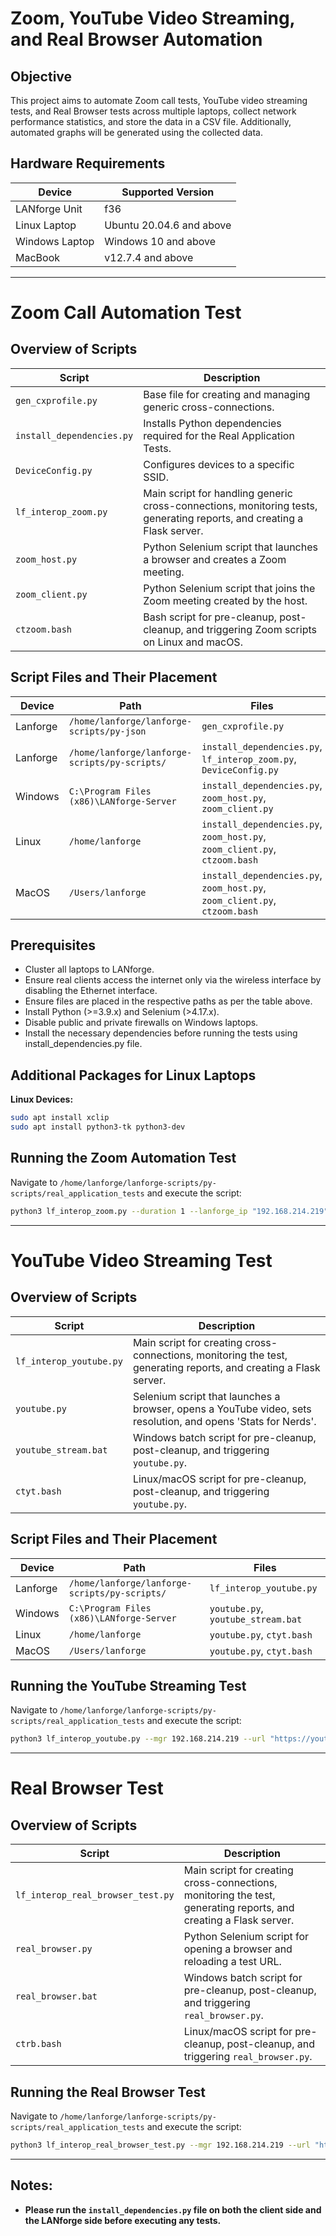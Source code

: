 # Zoom, YouTube Video Streaming, and Real Browser Automation

## Objective
This project aims to automate Zoom call tests, YouTube video streaming tests, and Real Browser tests across multiple laptops, collect network performance statistics, and store the data in a CSV file. Additionally, automated graphs will be generated using the collected data.

## Hardware Requirements

| Device         | Supported Version         |
|---------------|--------------------------|
| LANforge Unit | f36                      |
| Linux Laptop  | Ubuntu 20.04.6 and above |
| Windows Laptop | Windows 10 and above    |
| MacBook       | v12.7.4 and above        |


---

# Zoom Call Automation Test

## Overview of Scripts

| Script                 | Description |
|------------------------|-------------|
| `gen_cxprofile.py`     | Base file for creating and managing generic cross-connections. |
| `install_dependencies.py` | Installs Python dependencies required for the Real Application Tests. |
| `DeviceConfig.py`      | Configures devices to a specific SSID. |
| `lf_interop_zoom.py`   | Main script for handling generic cross-connections, monitoring tests, generating reports, and creating a Flask server. |
| `zoom_host.py`         | Python Selenium script that launches a browser and creates a Zoom meeting. |
| `zoom_client.py`       | Python Selenium script that joins the Zoom meeting created by the host. |
| `ctzoom.bash`          | Bash script for pre-cleanup, post-cleanup, and triggering Zoom scripts on Linux and macOS. |

## Script Files and Their Placement

| Device          | Path                                      | Files |
|---------------|--------------------------------|-------|
| Lanforge       | `/home/lanforge/lanforge-scripts/py-json` | `gen_cxprofile.py` |
| Lanforge       | `/home/lanforge/lanforge-scripts/py-scripts/` | `install_dependencies.py`, `lf_interop_zoom.py`, `DeviceConfig.py` |
| Windows        | `C:\Program Files (x86)\LANforge-Server` | `install_dependencies.py`, `zoom_host.py`, `zoom_client.py` |
| Linux         | `/home/lanforge` | `install_dependencies.py`, `zoom_host.py`, `zoom_client.py`, `ctzoom.bash` |
| MacOS         | `/Users/lanforge` | `install_dependencies.py`, `zoom_host.py`, `zoom_client.py`, `ctzoom.bash` |

## Prerequisites
- Cluster all laptops to LANforge.
- Ensure real clients access the internet only via the wireless interface by disabling the Ethernet interface.
- Ensure files are placed in the respective paths as per the table above.
- Install Python (>=3.9.x) and Selenium (>4.17.x).
- Disable public and private firewalls on Windows laptops.
- Install the necessary dependencies before running the tests using install_dependencies.py file.

## Additional Packages for Linux Laptops

**Linux Devices:**
```bash
sudo apt install xclip
sudo apt install python3-tk python3-dev
```


## Running the Zoom Automation Test
Navigate to `/home/lanforge/lanforge-scripts/py-scripts/real_application_tests` and execute the script:

```bash
python3 lf_interop_zoom.py --duration 1 --lanforge_ip "192.168.214.219" --sigin_email "demo@gmail.com" --sigin_passwd "Demo@123" --participants 3 --audio --video --resources 1.400,1.200 --zoom_host 1.95 --server_ip 192.168.214.123
```

---

# YouTube Video Streaming Test

## Overview of Scripts

| Script              | Description |
|---------------------|-------------|
| `lf_interop_youtube.py` | Main script for creating cross-connections, monitoring the test, generating reports, and creating a Flask server. |
| `youtube.py`       | Selenium script that launches a browser, opens a YouTube video, sets resolution, and opens 'Stats for Nerds'. |
| `youtube_stream.bat` | Windows batch script for pre-cleanup, post-cleanup, and triggering `youtube.py`. |
| `ctyt.bash`       | Linux/macOS script for pre-cleanup, post-cleanup, and triggering `youtube.py`. |

## Script Files and Their Placement

| Device          | Path                                      | Files |
|---------------|--------------------------------|-------|
| Lanforge       | `/home/lanforge/lanforge-scripts/py-scripts/` | `lf_interop_youtube.py` |
| Windows        | `C:\Program Files (x86)\LANforge-Server` | `youtube.py`, `youtube_stream.bat` |
| Linux         | `/home/lanforge` | `youtube.py`, `ctyt.bash` |
| MacOS         | `/Users/lanforge` | `youtube.py`, `ctyt.bash` |

## Running the YouTube Streaming Test
Navigate to `/home/lanforge/lanforge-scripts/py-scripts/real_application_tests` and execute the script:

```bash
python3 lf_interop_youtube.py --mgr 192.168.214.219 --url "https://youtu.be/-SQop2bI8Eg" --duration 2 --res 1080p --flask_ip 192.168.214.131
```

---

# Real Browser Test

## Overview of Scripts

| Script              | Description |
|---------------------|-------------|
| `lf_interop_real_browser_test.py` | Main script for creating cross-connections, monitoring the test, generating reports, and creating a Flask server. |
| `real_browser.py`  | Python Selenium script for opening a browser and reloading a test URL. |
| `real_browser.bat` | Windows batch script for pre-cleanup, post-cleanup, and triggering `real_browser.py`. |
| `ctrb.bash`       | Linux/macOS script for pre-cleanup, post-cleanup, and triggering `real_browser.py`. |

## Running the Real Browser Test
Navigate to `/home/lanforge/lanforge-scripts/py-scripts/real_application_tests` and execute the script:
```bash
python3 lf_interop_real_browser_test.py --mgr 192.168.214.219 --url "https://mi.com" --duration 1m --debug --flask_ip 192.168.214.131 --server_ip 192.168.214.219 --device_list 1.23,1.95,1.375 --postcleanup
```

---


## Notes:
- **Please run the `install_dependencies.py` file on both the client side and the LANforge side before executing any tests.**

